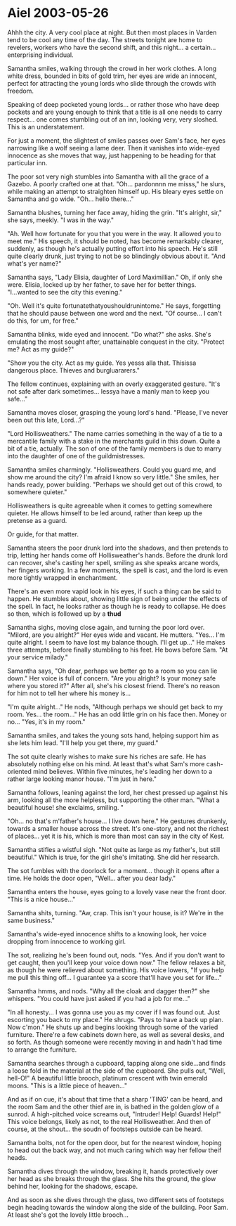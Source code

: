 <!-- TITLE: Aiel 2003-05-26 -->
<!-- SUBTITLE: A game log for Aiel -->

# Aiel 2003-05-26

Ahhh the city. A very cool place at night. But then most places in Varden tend to be cool any time of the day. The streets tonight are home to revelers, workers who have the second shift, and this night... a certain... enterprising individual.

Samantha smiles, walking through the crowd in her work clothes. A long white dress, bounded in bits of gold trim, her eyes are wide an innocent, perfect for attracting the young lords who slide through the crowds with freedom.

Speaking of deep pocketed young lords... or rather those who have deep pockets and are young enough to think that a title is all one needs to carry respect... one comes stumbling out of an inn, looking very, very sloshed. This is an understatement.

For just a moment, the slightest of smiles passes over Sam's face, her eyes narrowing like a wolf seeing a lame deer. Then it vanishes into wide-eyed innocence as she moves that way, just happening to be heading for that particular inn.

The poor sot very nigh stumbles into Samantha with all the grace of a Gazebo. A poorly crafted one at that. "Oh... pardonnnn me misss," he slurs, while making an attempt to straighten himself up. His bleary eyes settle on Samantha and go wide. "Oh... hello there..."

Samantha blushes, turning her face away, hiding the grin. "It's alright, sir," she says, meekly. "I was in the way."

"Ah. Well how fortunate for you that you were in the way. It allowed you to meet me." His speech, it should be noted, has become remarkably clearer, suddenly, as though he's actually putting effort into his speech. He's still quite clearly drunk, just trying to not be so blindingly obvious about it. "And what's yer name?"

Samantha says, "Lady Elisia, daughter of Lord Maximillian." Oh, if only she were. Elisia, locked up by her father, to save her for better things. "I...wanted to see the city this evening."

"Oh. Well it's quite fortunatethatyoushouldrunintome." He says, forgetting that he should pause between one word and the next. "Of course... I can't do this, for um, for free."

Samantha blinks, wide eyed and innocent. "Do what?" she asks. She's emulating the most sought after, unattainable conquest in the city. "Protect me? Act as my guide?"

"Show you the city. Act as my guide. Yes yesss alla that. Thisissa dangerous place. Thieves and burgluararers."

The fellow continues, explaining with an overly exaggerated gesture. "It's not safe after dark sometimes... lessya have a manly man to keep you safe..."

Samantha moves closer, grasping the young lord's hand. "Please, I've never been out this late, Lord...?"

"Lord Hollisweathers." The name carries something in the way of a tie to a mercantile family with a stake in the merchants guild in this down. Quite a bit of a tie, actually. The son of one of the family members is due to marry into the daughter of one of the guildmistresses.

Samantha smiles charmingly. "Hollisweathers. Could you guard me, and show me around the city? I'm afraid I know so very little." She smiles, her hands ready, power building. "Perhaps we should get out of this crowd, to somewhere quieter."

Hollisweathers is quite agreeable when it comes to getting somewhere quieter. He allows himself to be led around, rather than keep up the pretense as a guard.

Or guide, for that matter.

Samantha steers the poor drunk lord into the shadows, and then pretends to trip, letting her hands come off Hollisweather's hands. Before the drunk lord can recover, she's casting her spell, smiling as she speaks arcane words, her fingers working. In a few moments, the spell is cast, and the lord is even more tightly wrapped in enchantment.

There's an even more vapid look in his eyes, if such a thing can be said to happen. He stumbles about, showing little sign of being under the effects of the spell. In fact, he looks rather as though he is ready to collapse. He does so then, which is followed up by a **thud**

Samantha sighs, moving close again, and turning the poor lord over. "Milord, are you alright?" Her eyes wide and vacant. He mutters. "Yes... I'm quite alright. I seem to have lost my balance though. I'll get up..." He makes three attempts, before finally stumbling to his feet. He bows before Sam. "At your service milady."

Samantha says, "Oh dear, perhaps we better go to a room so you can lie down." Her voice is full of concern. "Are you alright? Is your money safe where you stored it?" After all, she's his closest friend. There's no reason for him not to tell her where his money is...

"I'm quite alright..." He nods, "Although perhaps we should get back to my room. Yes... the room..." He has an odd little grin on his face then. Money or no... "Yes, it's in my room."

Samantha smiles, and takes the young sots hand, helping support him as she lets him lead. "I'll help you get there, my guard."

The sot quite clearly wishes to make sure his riches are safe. He has absolutely nothing else on his mind. At least that's what Sam's more cash-oriented mind believes. Within five minutes, he's leading her down to a rather large looking manor house. "I'm just in here."

Samantha follows, leaning against the lord, her chest pressed up against his arm, looking all the more helpless, but supporting the other man. "What a beautiful house! she exclaims, smiling. "

"Oh... no that's m'father's house... I live down here." He gestures drunkenly, towards a smaller house across the street. It's one-story, and not the richest of places... yet it is his, which is more than most can say in the city of Kest.

Samantha stifles a wistful sigh. "Not quite as large as my father's, but still beautiful." Which is true, for the girl she's imitating. She did her research.

The sot fumbles with the doorlock for a moment... though it opens after a time. He holds the door open, "Well... after you dear lady."

Samantha enters the house, eyes going to a lovely vase near the front door. "This is a nice house..."

Samantha shits, turning. "Aw, crap. This isn't your house, is it? We're in the same business."

Samantha's wide-eyed innocence shifts to a knowing look, her voice dropping from innocence to working girl.

The sot, realizing he's been found out, nods. "Yes. And if you don't want to get caught, then you'll keep your voice down now." The fellow relaxes a bit, as though he were relieved about something. His voice lowers, "If you help me pull this thing off... I guarantee ya a score that'll have you set for life..."

Samantha hmms, and nods. "Why all the cloak and dagger then?" she whispers. "You could have just asked if you had a job for me..."

"In all honesty... I was gonna use you as my cover if I was found out. Just escorting you back to my place." He shrugs. "Pays to have a back up plan. Now c'mon." He shuts up and begins looking through some of the varied furniture. There're a few cabinets down here, as well as several desks, and so forth. As though someone were recently moving in and hadn't had time to arrange the furniture.

Samantha searches through a cupboard, tapping along one side...and finds a loose fold in the material at the side of the cupboard. She pulls out, "Well, hell-O!" A beautiful little brooch, platinum crescent with twin emerald moons. "This is a little piece of heaven..."

And as if on cue, it's about that time that a sharp 'TING' can be heard, and the room Sam and the other thief are in, is bathed in the golden glow of a sunrod. A high-pitched voice screams out, "Intruder! Help! Guards! Help!" This voice belongs, likely as not, to the real Hollisweather. And then of course, at the shout... the soudn of footsteps outside can be heard.

Samantha bolts, not for the open door, but for the nearest window, hoping to head out the back way, and not much caring which way her fellow theif heads.

Samantha dives through the window, breaking it, hands protectively over her head as she breaks through the glass. She hits the ground, the glow behind her, looking for the shadows, escape.

And as soon as she dives through the glass, two different sets of footsteps begin heading towards the window along the side of the building. Poor Sam. At least she's got the lovely little brooch...